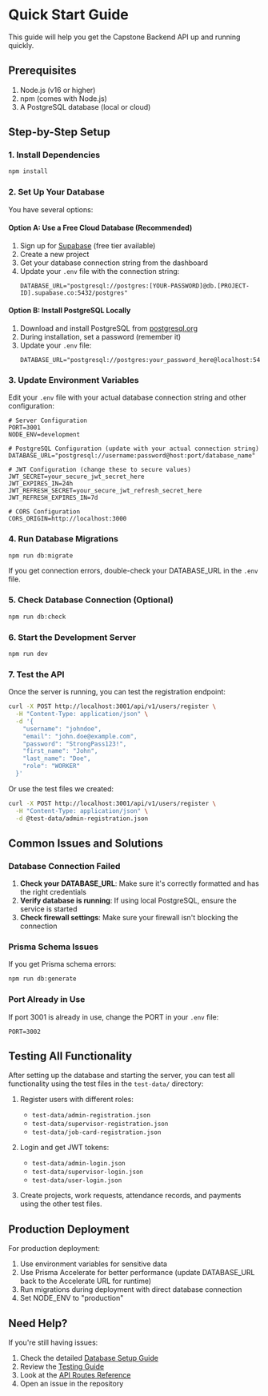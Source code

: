 # Quick Start Guide

This guide will help you get the Capstone Backend API up and running quickly.

## Prerequisites

1. Node.js (v16 or higher)
2. npm (comes with Node.js)
3. A PostgreSQL database (local or cloud)

## Step-by-Step Setup

### 1. Install Dependencies

```bash
npm install
```

### 2. Set Up Your Database

You have several options:

#### Option A: Use a Free Cloud Database (Recommended)

1. Sign up for [Supabase](https://supabase.com/) (free tier available)
2. Create a new project
3. Get your database connection string from the dashboard
4. Update your `.env` file with the connection string:
   ```
   DATABASE_URL="postgresql://postgres:[YOUR-PASSWORD]@db.[PROJECT-ID].supabase.co:5432/postgres"
   ```

#### Option B: Install PostgreSQL Locally

1. Download and install PostgreSQL from [postgresql.org](https://www.postgresql.org/download/)
2. During installation, set a password (remember it)
3. Update your `.env` file:
   ```
   DATABASE_URL="postgresql://postgres:your_password_here@localhost:5432/capstone_db"
   ```

### 3. Update Environment Variables

Edit your `.env` file with your actual database connection string and other configuration:

```env
# Server Configuration
PORT=3001
NODE_ENV=development

# PostgreSQL Configuration (update with your actual connection string)
DATABASE_URL="postgresql://username:password@host:port/database_name"

# JWT Configuration (change these to secure values)
JWT_SECRET=your_secure_jwt_secret_here
JWT_EXPIRES_IN=24h
JWT_REFRESH_SECRET=your_secure_jwt_refresh_secret_here
JWT_REFRESH_EXPIRES_IN=7d

# CORS Configuration
CORS_ORIGIN=http://localhost:3000
```

### 4. Run Database Migrations

```bash
npm run db:migrate
```

If you get connection errors, double-check your DATABASE_URL in the `.env` file.

### 5. Check Database Connection (Optional)

```bash
npm run db:check
```

### 6. Start the Development Server

```bash
npm run dev
```

### 7. Test the API

Once the server is running, you can test the registration endpoint:

```bash
curl -X POST http://localhost:3001/api/v1/users/register \
  -H "Content-Type: application/json" \
  -d '{
    "username": "johndoe",
    "email": "john.doe@example.com",
    "password": "StrongPass123!",
    "first_name": "John",
    "last_name": "Doe",
    "role": "WORKER"
  }'
```

Or use the test files we created:

```bash
curl -X POST http://localhost:3001/api/v1/users/register \
  -H "Content-Type: application/json" \
  -d @test-data/admin-registration.json
```

## Common Issues and Solutions

### Database Connection Failed

1. **Check your DATABASE_URL**: Make sure it's correctly formatted and has the right credentials
2. **Verify database is running**: If using local PostgreSQL, ensure the service is started
3. **Check firewall settings**: Make sure your firewall isn't blocking the connection

### Prisma Schema Issues

If you get Prisma schema errors:

```bash
npm run db:generate
```

### Port Already in Use

If port 3001 is already in use, change the PORT in your `.env` file:

```env
PORT=3002
```

## Testing All Functionality

After setting up the database and starting the server, you can test all functionality using the test files in the `test-data/` directory:

1. Register users with different roles:
   - `test-data/admin-registration.json`
   - `test-data/supervisor-registration.json`
   - `test-data/job-card-registration.json`

2. Login and get JWT tokens:
   - `test-data/admin-login.json`
   - `test-data/supervisor-login.json`
   - `test-data/user-login.json`

3. Create projects, work requests, attendance records, and payments using the other test files.

## Production Deployment

For production deployment:

1. Use environment variables for sensitive data
2. Use Prisma Accelerate for better performance (update DATABASE_URL back to the Accelerate URL for runtime)
3. Run migrations during deployment with direct database connection
4. Set NODE_ENV to "production"

## Need Help?

If you're still having issues:

1. Check the detailed [Database Setup Guide](SETUP_DATABASE.md)
2. Review the [Testing Guide](TESTING_GUIDE.md)
3. Look at the [API Routes Reference](API_ROUTES.md)
4. Open an issue in the repository